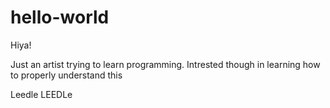 # hello-world

Hiya!

Just an artist trying to learn programming.
Intrested though in learning how to properly understand this

Leedle LEEDLe
